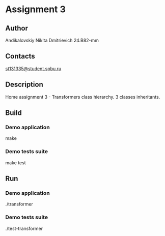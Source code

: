 # Assignment 3
## Author
Andikalovskiy Nikita Dmitrievich 24.B82-mm
## Contacts
st131335@student.spbu.ru
## Description
Home assignment 3 - Transformers class hierarchy. 3 classes inheritants.
## Build

### Demo application

make 

### Demo tests suite

make test

## Run

### Demo application

./transformer 

### Demo tests suite

./test-transformer
